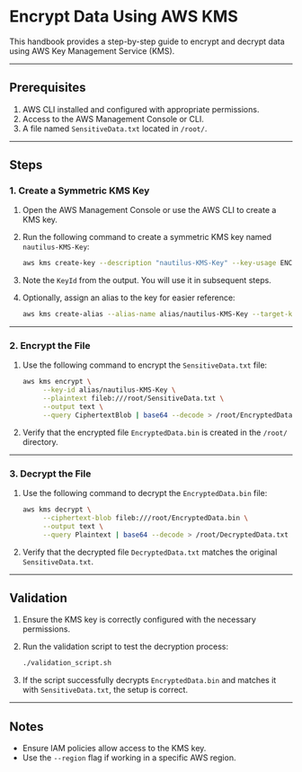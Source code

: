 # Encrypt Data Using AWS KMS

This handbook provides a step-by-step guide to encrypt and decrypt data using AWS Key Management Service (KMS).

---

## Prerequisites
1. AWS CLI installed and configured with appropriate permissions.
2. Access to the AWS Management Console or CLI.
3. A file named `SensitiveData.txt` located in `/root/`.

---

## Steps

### 1. Create a Symmetric KMS Key
1. Open the AWS Management Console or use the AWS CLI to create a KMS key.
2. Run the following command to create a symmetric KMS key named `nautilus-KMS-Key`:
    ```bash
    aws kms create-key --description "nautilus-KMS-Key" --key-usage ENCRYPT_DECRYPT --origin AWS_KMS
    ```
3. Note the `KeyId` from the output. You will use it in subsequent steps.

4. Optionally, assign an alias to the key for easier reference:
    ```bash
    aws kms create-alias --alias-name alias/nautilus-KMS-Key --target-key-id <KeyId>
    ```

---

### 2. Encrypt the File
1. Use the following command to encrypt the `SensitiveData.txt` file:
    ```bash
    aws kms encrypt \
         --key-id alias/nautilus-KMS-Key \
         --plaintext fileb:///root/SensitiveData.txt \
         --output text \
         --query CiphertextBlob | base64 --decode > /root/EncryptedData.bin
    ```

2. Verify that the encrypted file `EncryptedData.bin` is created in the `/root/` directory.

---

### 3. Decrypt the File
1. Use the following command to decrypt the `EncryptedData.bin` file:
    ```bash
    aws kms decrypt \
         --ciphertext-blob fileb:///root/EncryptedData.bin \
         --output text \
         --query Plaintext | base64 --decode > /root/DecryptedData.txt
    ```

2. Verify that the decrypted file `DecryptedData.txt` matches the original `SensitiveData.txt`.

---

## Validation
1. Ensure the KMS key is correctly configured with the necessary permissions.
2. Run the validation script to test the decryption process:
    ```bash
    ./validation_script.sh
    ```

3. If the script successfully decrypts `EncryptedData.bin` and matches it with `SensitiveData.txt`, the setup is correct.

---

## Notes
- Ensure IAM policies allow access to the KMS key.
- Use the `--region` flag if working in a specific AWS region.
